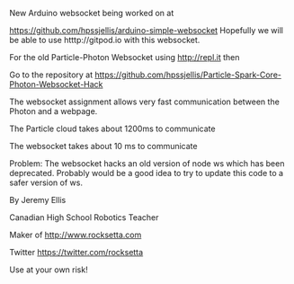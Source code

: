 


New Arduino websocket being worked on at 

https://github.com/hpssjellis/arduino-simple-websocket  Hopefully we will be able to use htttp://gitpod.io with this websocket.





For the old Particle-Photon Websocket using http://repl.it then


Go to the repository at https://github.com/hpssjellis/Particle-Spark-Core-Photon-Websocket-Hack



The websocket assignment allows very fast communication between the Photon and a webpage. 

The Particle cloud takes about 1200ms to communicate

The websocket takes about 10 ms to communicate


Problem: The websocket hacks an old version of node ws which has been deprecated. Probably would be a good idea to try to update this code to a safer version of ws.



By Jeremy Ellis

Canadian High School Robotics Teacher

Maker of http://www.rocksetta.com

Twitter https://twitter.com/rocksetta

Use at your own risk!
